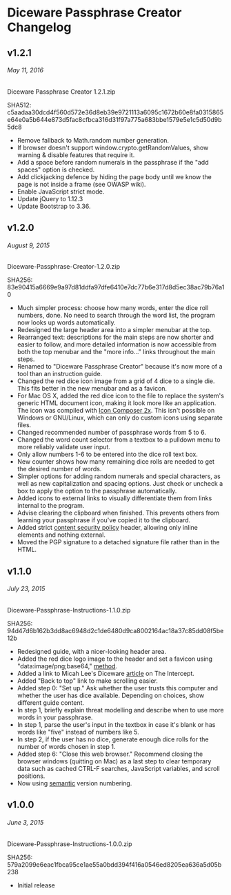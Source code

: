 # Diceware Passphrase Creator Changelog

## v1.2.1
###### May 11, 2016

Diceware Passphrase Creator 1.2.1.zip

SHA512: c5aadaa30dcd4f560d572e36d8eb39e9721113a6095c1672b60e8fa0315865e64e0a5b644e873d5fac8cfbca316d31f97a775a683bbe1579e5e1c5d50d9b5dc8

- Remove fallback to Math.random number generation.
- If browser doesn't support window.crypto.getRandomValues, show warning & disable features that require it.
- Add a space before random numerals in the passphrase if the "add spaces" option is checked.
- Add clickjacking defence by hiding the page body until we know the page is not inside a frame (see OWASP wiki).
- Enable JavaScript strict mode.
- Update jQuery to 1.12.3
- Update Bootstrap to 3.36.


## v1.2.0
###### August 9, 2015

Diceware-Passphrase-Creator-1.2.0.zip

SHA256: 83e90415a6669e9a97d81ddfa97dfe6410e7dc77b6e317d8d5ec38ac79b76a10

- Much simpler process: choose how many words, enter the dice roll numbers, done. No need to search through the word list, the program now looks up words automatically.
- Redesigned the large header area into a simpler menubar at the top.
- Rearranged text: descriptions for the main steps are now shorter and easier to follow, and more detailed information is now accessible from both the top menubar and the "more info..." links throughout the main steps.
- Renamed to "Diceware Passphrase Creator" because it's now more of a tool than an instruction guide.
- Changed the red dice icon image from a grid of 4 dice to a single die. This fits better in the new menubar and as a favicon.
- For Mac OS X, added the red dice icon to the file to replace the system's generic HTML document icon, making it look more like an application. The icon was compiled with [Icon Composer 2x](https://github.com/lemonmojo/IconComposer2x). This isn't possible on Windows or GNU/Linux, which can only do custom icons using separate files.
- Changed recommended number of passphrase words from 5 to 6.
- Changed the word count selector from a textbox to a pulldown menu to more reliably validate user input.
- Only allow numbers 1-6 to be entered into the dice roll text box.
- New counter shows how many remaining dice rolls are needed to get the desired number of words.
- Simpler options for adding random numerals and special characters, as well as new capitalization and spacing options. Just check or uncheck a box to apply the option to the passphrase automatically.
- Added icons to external links to visually differentiate them from links internal to the program.
- Advise clearing the clipboard when finished. This prevents others from learning your passphrase if you've copied it to the clipboard.
- Added strict [content security policy](http://content-security-policy.com/) <meta> header, allowing only inline elements and nothing external.
- Moved the PGP signature to a detached signature file rather than in the HTML.


## v1.1.0
###### July 23, 2015

Diceware-Passphrase-Instructions-1.1.0.zip

SHA256: 94d47d6b162b3dd8ac6948d2c1de6480d9ca8002164ac18a37c85dd08f5be12b

- Redesigned guide, with a nicer-looking header area.
- Added the red dice logo image to the header and set a favicon using "data:image/png;base64," [method](https://css-tricks.com/data-uris/).
- Added a link to Micah Lee's Diceware [article](https://firstlook.org/theintercept/2015/03/26/passphrases-can-memorize-attackers-cant-guess/) on The Intercept.
- Added "Back to top" link to make scrolling easier.
- Added step 0: "Set up." Ask whether the user trusts this computer and whether the user has dice available. Depending on choices, show different guide content.
- In step 1, briefly explain threat modelling and describe when to use more words in your passphrase.
- In step 1, parse the user's input in the textbox in case it's blank or has words like "five" instead of numbers like 5.
- In step 2, if the user has no dice, generate enough dice rolls for the number of words chosen in step 1.
- Added step 6: "Close this web browser." Recommend closing the browser windows (quitting on Mac) as a last step to clear temporary data such as cached CTRL-F searches, JavaScript variables, and scroll positions.
- Now using [semantic](http://semver.org/) version numbering.


## v1.0.0
###### June 3, 2015

Diceware-Passphrase-Instructions-1.0.0.zip

SHA256: 579a2099e6eac1fbca95ce1ae55a0bdd394f416a0546ed8205ea636a5d05b238

- Initial release
